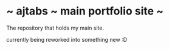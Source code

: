 # ~ ajtabs ~ main portfolio site ~
The repository that holds my main site.

currently being reworked into something new :D

